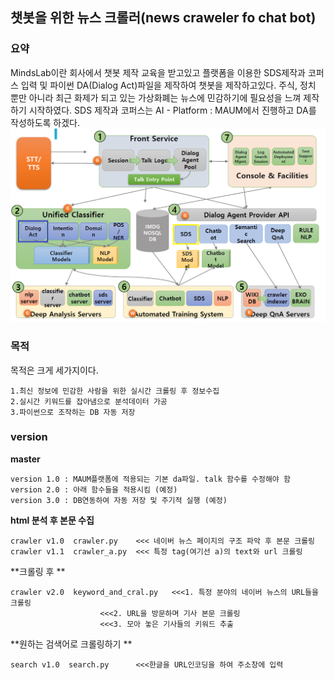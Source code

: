 ## 챗봇을 위한 뉴스 크롤러(news craweler fo chat bot)

### 요약

MindsLab이란 회사에서 챗봇 제작 교육을 받고있고 플랫폼을 이용한 SDS제작과 코퍼스 입력 및 파이썬 DA(Dialog Act)파일을 제작하여 챗봇을 제작하고있다.
주식, 정치 뿐만 아니라 최근 화제가 되고 있는 가상화폐는 뉴스에 민감하기에 필요성을 느껴 제작하기 시작하였다.
SDS 제작과 코퍼스는 AI - Platform : MAUM에서 진행하고 DA를 작성하도록 하겠다.
![ex_screenshot](./img/screenshot.png)

### 목적
목적은 크게 세가지이다.
```
1.최신 정보에 민감한 사람을 위한 실시간 크롤링 후 정보수집
2.실시간 키워드를 잡아냄으로 분석데이터 가공
3.파이썬으로 조작하는 DB 자동 저장
```
### version
**master**
```
version 1.0 : MAUM플랫폼에 적용되는 기본 da파일. talk 함수를 수정해야 함
version 2.0 : 아래 함수들을 적용시킴 (예정)
version 3.0 : DB연동하여 자동 저장 및 주기적 실행 (예정)
```
**html 분석 후 본문 수집**
```
crawler v1.0  crawler.py  	<<< 네이버 뉴스 페이지의 구조 파악 후 본문 크롤링
crawler v1.1  crawler_a.py 	<<< 특정 tag(여기선 a)의 text와 url 크롤링
```
**크롤링 후 **
```
crawler v2.0  keyword_and_cral.py	<<<1. 특정 분야의 네이버 뉴스의 URL들을 크롤링
					<<<2. URL을 방문하며 기사 본문 크롤링
					<<<3. 모아 놓은 기사들의 키워드 추출
```

**원하는 검색어로 크롤링하기 **
```
search v1.0  search.py		<<<한글을 URL인코딩을 하여 주소창에 입력			
```


